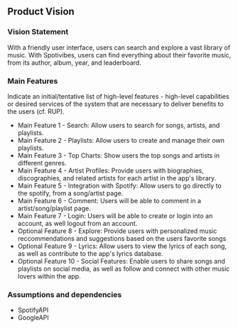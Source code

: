 
## Product Vision

### Vision Statement

With a friendly user interface, users can search and explore a vast library of music. With Spotivibes, users can find everything about their favorite music, from its author, album, year, and leaderboard.


### Main Features
Indicate an  initial/tentative list of high-level features - high-level capabilities or desired services of the system that are necessary to deliver benefits to the users (cf. RUP).
 - Main Feature 1 - Search: Allow users to search for songs, artists, and playlists.
 - Main Feature 2 - Playlists: Allow users to create and manage their own playlists.
 - Main Feature 3 - Top Charts: Show users the top songs and artists in different genres.
 - Main Feature 4 - Artist Profiles: Provide users with biographies, discographies, and related artists
 for each artist in the app's library.
 - Main Feature 5 - Integration with Spotify:  Allow users to go directly to the spotify, from a song/artist page.
 - Main Feature 6 - Comment: Users will be able to comment in a artist/song/playlist page.
 - Main Feature 7 - Login: Users will be able to create or login into an account, as well logout from an account. 
 - Optional Feature 8 - Explore: Provide users with personalized music reccommendations
 and suggestions based on the users favorite songs
 - Optional Feature 9 - Lyrics: Allow users to view the lyrics of each song, as well as contribute to the app's lyrics database.
 - Optional Feature 10 - Social Features: Enable users to share songs and playlists on social media, as well as follow and connect 
with other music lovers within the app.

### Assumptions and dependencies

- SpotifyAPI
- GoogleAPI
